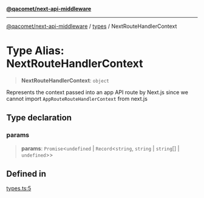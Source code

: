[**@qacomet/next-api-middleware**](../../README.md)

***

[@qacomet/next-api-middleware](../../modules.md) / [types](../README.md) / NextRouteHandlerContext

# Type Alias: NextRouteHandlerContext

> **NextRouteHandlerContext**: `object`

Represents the context passed into an app API route by Next.js since we
cannot import `AppRouteRouteHandlerContext` from next.js

## Type declaration

### params

> **params**: `Promise`\<`undefined` \| `Record`\<`string`, `string` \| `string`[] \| `undefined`\>\>

## Defined in

[types.ts:5](https://github.com/QAComet/next-api-middleware/blob/18b41491bdcc5fd6e62b3d4a669b5da625b229b4/src/types.ts#L5)
